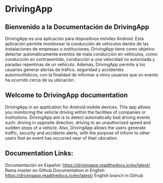 # DrivingApp

## Bienvenido a la Documentación de DrivingApp

DrivingApp es una aplicación para dispositivos móviles Android. Esta aplicación permite monitorear la conducción de vehículos dentro de las instalaciones de empresas o instituciones. DrivingApp tiene como objetivo detectar automáticamente eventos de mala conducción en vehículos, como: conducción en contrasentido, conducción a una velocidad no autorizada y paradas repentinas de un vehículo.
Además, DrivingApp permite a los usuarios generar alertas de tráfico, seguridad y accidentes automovilísticos, con la finalidad de informar a otros usuarios que un evento ha ocurrido cerca de su ubicación.

## Welcome to DrivingApp documentation

DrivingApp in an application for Android mobile devices. This app allows you monitoring the vehicle driving within the facilities of companies or institutions. DrivingApp aim is to detect automatically bad driving events such: driving in opposite direction, driving to an unauthorized speed and sudden stops of a vehicle. 
Also, DrivingApp allows the users generate traffic, security and accidents alerts, with the purpose of inform to other users that an event has occurred near of their ubication.

## Documentation Links:

Documentación en Español: https://drivingapp.readthedocs.io/es/latest/ Rama master en Github
Documentation in English: https://drivingapp.readthedocs.io/en/latest/ English branch in Github

